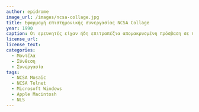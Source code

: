 ```yaml
---
author: epidrome
image_url: /images/ncsa-collage.jpg
title: Εφαρμογή επιστημονικής συνεργασίας NCSA Collage 
year: 1990 
caption: Οι ερευνητές είχαν ήδη επιτραπέζια απομακρυσμένη πρόσβαση σε υπερ-υπολογιστές με την εφαρμογή Telnet και απέκτησαν σύγχρονη συνεργασία με την εφαρμογή NCSA Collage. Η συνεργατική εφαρμογή διευκόλυνε την ανάλυση δεδομένων και την οπτικοποίηση τους στους επιτραπέζιους υπολογιστές. Η πρόσθετη ανάγκη για διαμοιρασμό εγγράφων υπερκειμένου με σημειώσεις οδήγησε τελικά στην ανάπτυξη του NCSA Mosaic, ο οποίος αρχικά ήταν μια απλή λειτουργία κάτω από το μενού της συνεργασίας.
license_url: 
license_text: 
categories:
  - Μοντέλα
  - Σύνθεση
  - Συνεργασία
tags:
  - NCSA Mosaic
  - NCSA Telnet
  - Microsoft Windows 
  - Apple Macintosh
  - NLS
---
```

